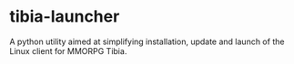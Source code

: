 # tibia-launcher
A python utility aimed at simplifying installation, update and launch of the Linux client for MMORPG Tibia.
